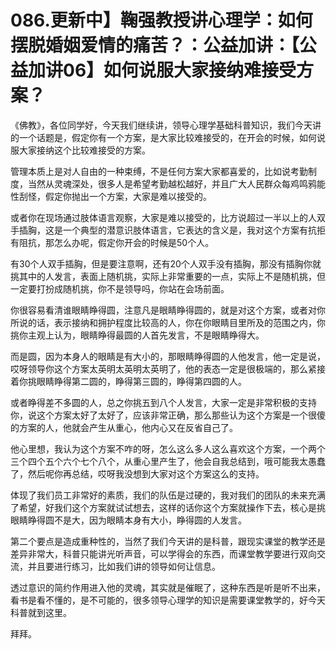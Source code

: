 # 086.更新中】鞠强教授讲心理学：如何摆脱婚姻爱情的痛苦？：公益加讲：【公益加讲06】如何说服大家接纳难接受方案？

《佛教》，各位同学好，今天我们继续讲，领导心理学基础科普知识，我们今天讲的一个话题是，假定你有一个方案，是大家比较难接受的，在开会的时候，如何说服大家接纳这个比较难接受的方案。

管理本质上是对人自由的一种束缚，不是任何方案大家都喜爱的，比如说考勤制度，当然从灵魂深处，很多人是希望考勤越松越好，并且广大人民群众每鸡鸣鸦能性刮怪，假定你抛出一个方案，大家是难以接受的。

或者你在现场通过肢体语言观察，大家是难以接受的，比方说超过一半以上的人双手插胸，这是一个典型的潜意识肢体语言，它表达的含义是，我对这个方案有抗拒有阻抗，那怎么办呢，假定你开会的时候是50个人。

有30个人双手插胸，但是要注意啊，还有20个人双手没有插胸，那没有插胸你就挑其中的人发言，表面上随机挑，实际上非常重要的一点，实际上不是随机挑，但一定要打扮成随机挑，你不是领导吗，你站在会场前面。

你很容易看清谁眼睛睁得圆，注意凡是眼睛睁得圆的，就是对这个方案，或者对你所说的话，表示接纳和拥护程度比较高的人，你在你眼睛目里所及的范围之内，你挑你主观上认为，眼睛睁得最圆的人首先发言，不是眼睛睁得大。

而是圆，因为本身人的眼睛是有大小的，那眼睛睁得圆的人他发言，他一定是说，哎呀领导你这个方案太英明太英明太英明了，他的表态一定是很极端的，那么紧接着你挑眼睛睁得第二圆的，睁得第三圆的，睁得第四圆的人。

或者睁得差不多圆的人，总之你挑五到八个人发言，大家一定是非常积极的支持你，说这个方案太好了太好了，应该非常正确，那么那些认为这个方案是一个很傻的方案的人，他就会产生从重心，他内心又在反省自己了。

他心里想，我认为这个方案不咋的呀，怎么这么多人这么喜欢这个方案，一个两个三个四个五个六个七个八个，从重心里产生了，他会自我总结到，哦可能我太愚蠢了，然后呢你再总结，哎呀我没想到大家对这个方案这么的支持。

体现了我们员工非常好的素质，我们的队伍是过硬的，我对我们的团队的未来充满了希望，好我们这个方案就试试想去，这样的话你这个方案就操作下去，核心是挑眼睛睁得圆不是大，因为眼睛本身有大小，睁得圆的人发言。

第二个要点是造成重种性的，当然了我们今天讲的是科普，跟现实课堂的教学还是差异非常大，科普只能讲光听声音，可以学得会的东西，而课堂教学要进行双向交流，并且要进行练习，比如我们讲的领导如何让信息。

透过意识的简约作用进入他的灵魂，其实就是催眠了，这种东西是听是听不出来，看书是看不懂的，是不可能的，很多领导心理学的知识是需要课堂教学的，好今天科普就到这里。

拜拜。
